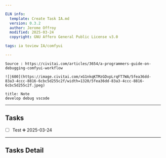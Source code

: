 ```yaml
---

ELN info:
  template: Create Task IA.md
  version: 0.3.2
  author: Jerome Offroy
  modified: 2025-03-24
  copyright: GNU Affero General Public License v3.0

tags: ia toview IA/comfyui

---
```

````ad-tip
Source : https://civitai.com/articles/3654/a-programmers-guide-on-debugging-comfyui-workflow

![|600](https://image.civitai.com/xG1nkqKTMzGDvpLrqFT7WA/5fea36dd-83a3-4ccc-8816-6cbc5d255c2f/width=1320/5fea36dd-83a3-4ccc-8816-6cbc5d255c2f.jpeg)
````

````ad-note
title: Note
develop debug vscode

````


---
## Tasks
- [ ] Test  ➕ 2025-03-24

---
## Tasks Detail





